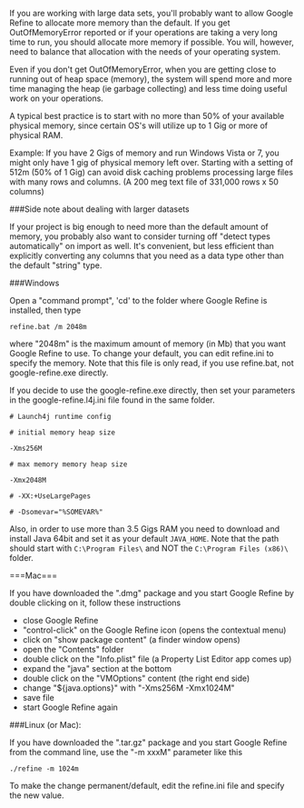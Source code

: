 If you are working with large data sets, you'll probably want to allow Google Refine to allocate more memory than the default.  If you get OutOfMemoryError reported or if your operations are taking a very long time to run, you should allocate more memory if possible. You will, however, need to balance that allocation with the needs of your operating system.

Even if you don't get OutOfMemoryError, when you are getting close to running out of heap space (memory), the system will spend more and more time managing the heap (ie garbage collecting) and less time doing useful work on your operations.

A typical best practice is to start with no more than 50% of your available physical memory, since certain OS's will utilize up to 1 Gig or more of physical RAM.

Example: If you have 2 Gigs of memory and run Windows Vista or 7, you might only have 1 gig of physical memory left over.  Starting with a setting of 512m (50% of 1 Gig) can avoid disk caching problems processing large files with many rows and columns. (A 200 meg text file of 331,000 rows x 50 columns)

###Side note about dealing with larger datasets

If your project is big enough to need more than the default amount of memory, you probably also want to consider turning off "detect types automatically" on import as well.  It's convenient, but less efficient than explicitly converting any columns that you need as a data type other than the default "string" type.

###Windows

Open a "command prompt", 'cd' to the folder where Google Refine is installed, then type

`refine.bat /m 2048m`

where "2048m" is the maximum amount of memory (in Mb) that you want Google Refine to use.  To change your default, you can edit refine.ini to specify the memory.  Note that this file is only read, if you use refine.bat, not google-refine.exe directly.

If you decide to use the google-refine.exe directly, then set your parameters in the google-refine.l4j.ini file found in the same folder.

    # Launch4j runtime config
    
    # initial memory heap size
    
    -Xms256M
    
    # max memory memory heap size
    
    -Xmx2048M
    
    # -XX:+UseLargePages
    
    # -Dsomevar="%SOMEVAR%"


Also, in order to use more than 3.5 Gigs RAM you need to download and install Java 64bit and set it as your default `JAVA_HOME`.  Note that the path should start with `C:\Program Files\` and NOT the `C:\Program Files (x86)\` folder.


===Mac===

If you have downloaded the ".dmg" package and you start Google Refine by double clicking on it, follow these instructions

  * close Google Refine
  * "control-click" on the Google Refine icon (opens the contextual menu)
  * click on "show package content" (a finder window opens)
  * open the "Contents" folder
  * double click on the "Info.plist" file (a Property List Editor app comes up)
  * expand the "java" section at the bottom
  * double click on the "VMOptions" content (the right end side)
  * change "${java.options}" with "-Xms256M -Xmx1024M"
  * save file
  * start Google Refine again

###Linux (or Mac):

If you have downloaded the ".tar.gz" package and you start Google Refine from the command line, use the "-m xxxM" parameter like this

`./refine -m 1024m`

To make the change permanent/default, edit the refine.ini file and specify the new value.